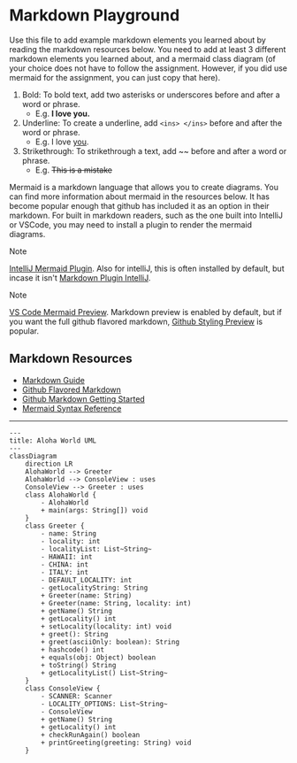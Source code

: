 # Markdown Playground

Use this file to add example markdown elements you learned about by reading the markdown resources below. You need to add at least 3 different markdown elements you learned about, and a mermaid class diagram (of your choice does not have to follow the assignment. However, if you did use mermaid for the assignment, you can just copy that here).
    
1. Bold: To bold text, add two asterisks or underscores before and after a word or phrase.
    * E.g. **I love you.**
2. Underline: To create a underline, add `<ins> </ins>` before and after the word or phrase.
    * E.g. I love <ins>you</ins>.
3. Strikethrough:  To strikethrough a text, add ~~ before and after a word or phrase.
    * E.g. ~~This is a mistake~~

Mermaid is a markdown language that allows you to create diagrams. You can find more information about mermaid in the resources below. It has become popular enough that github has included it as an option in their markdown.  For built in markdown readers, such as the one built into IntelliJ or VSCode, you may need to install a plugin to render the mermaid diagrams. 

> [!NOTE]
> [IntelliJ Mermaid Plugin](https://plugins.jetbrains.com/plugin/20146-mermaid). Also for intelliJ, this is often installed by default, but incase it isn't [Markdown Plugin IntelliJ](https://plugins.jetbrains.com/plugin/7793-markdown). 

> [!NOTE] 
> [VS Code Mermaid Preview](https://marketplace.visualstudio.com/items?itemName=bierner.markdown-mermaid). Markdown preview is enabled by default, but if you want the full github flavored markdown, [Github Styling Preview](https://marketplace.visualstudio.com/items?itemName=bierner.markdown-preview-github-styles) is popular. 


## Markdown Resources

* [Markdown Guide](https://www.markdownguide.org/basic-syntax/)
* [Github Flavored Markdown](https://guides.github.com/features/mastering-markdown/)
* [Github Markdown Getting Started](https://docs.github.com/en/get-started/writing-on-github/getting-started-with-writing-and-formatting-on-github/basic-writing-and-formatting-syntax)
* [Mermaid Syntax Reference](https://mermaid.js.org/intro/syntax-reference.html) 


<!-- start your playground code under this dashed line -->
----
```mermaid
---
title: Aloha World UML
---
classDiagram
    direction LR
    AlohaWorld --> Greeter
    AlohaWorld --> ConsoleView : uses
    ConsoleView --> Greeter : uses
    class AlohaWorld {
        - AlohaWorld
        + main(args: String[]) void
    }
    class Greeter {
        - name: String
        - locality: int
        - localityList: List~String~
        - HAWAII: int
        - CHINA: int
        - ITALY: int
        - DEFAULT_LOCALITY: int
        - getLocalityString: String
        + Greeter(name: String)
        + Greeter(name: String, locality: int)
        + getName() String
        + getLocality() int
        + setLocality(locality: int) void
        + greet(): String
        + greet(asciiOnly: boolean): String
        + hashcode() int
        + equals(obj: Object) boolean
        + toString() String
        + getLocalityList() List~String~
    }
    class ConsoleView {
        - SCANNER: Scanner
        - LOCALITY_OPTIONS: List~String~
        - ConsoleView
        + getName() String
        + getLocality() int
        + checkRunAgain() boolean
        + printGreeting(greeting: String) void
    }
```